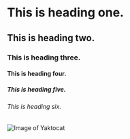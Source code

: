 # This is heading one.
## This is heading two.
### This is heading three.
#### This is heading four.
##### This is heading five.
###### This is heading six.

![Image of Yaktocat](https://octodex.github.com/images/yaktocat.png)
